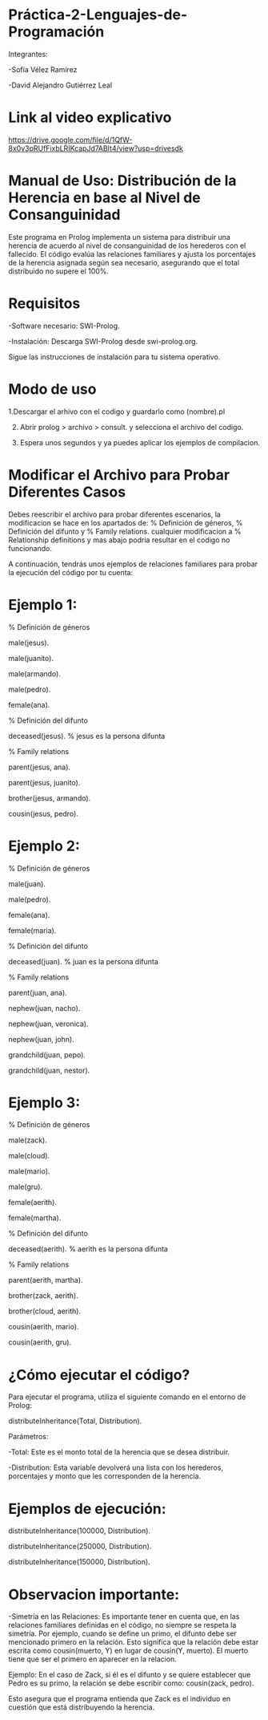 # Práctica-2-Lenguajes-de-Programación

Integrantes:

-Sofía Vélez Ramírez

-David Alejandro Gutiérrez Leal

# Link al video explicativo

https://drive.google.com/file/d/1QfW-8x0v3pRUfFixbLRIKcapJd7ABIt4/view?usp=drivesdk

# Manual de Uso: Distribución de la Herencia en base al Nivel de Consanguinidad

Este programa en Prolog implementa un sistema para distribuir una herencia de acuerdo al nivel de consanguinidad de los herederos con el fallecido. El código evalúa las relaciones familiares y ajusta los porcentajes de la herencia asignada según sea necesario, asegurando que el total distribuido no supere el 100%.

# Requisitos

-Software necesario: SWI-Prolog.

-Instalación: Descarga SWI-Prolog desde swi-prolog.org.

Sigue las instrucciones de instalación para tu sistema operativo.

# Modo de uso

1.Descargar el arhivo con el codigo y guardarlo como (nombre).pl

2. Abrir prolog > archivo > consult. y selecciona el archivo del codigo.
   
3. Espera unos segundos y ya puedes aplicar los ejemplos de compilacion.

# Modificar el Archivo para Probar Diferentes Casos

Debes reescribir el archivo para probar diferentes escenarios, la modificacion se hace en los apartados de: % Definición de géneros, % Definición del difunto y % Family relations. cualquier modificacion a % Relationship definitions y mas abajo podria resultar en el codigo no funcionando. 

A continuación, tendrás unos ejemplos de relaciones familiares para probar la ejecución del código por tu cuenta:

# Ejemplo 1:
% Definición de géneros 

male(jesus).

male(juanito).

male(armando).

male(pedro).

female(ana).

% Definición del difunto

deceased(jesus).  % jesus es la persona difunta

% Family relations 

parent(jesus, ana). 

parent(jesus, juanito).

brother(jesus, armando).

cousin(jesus, pedro).

# Ejemplo 2:
% Definición de géneros 

male(juan).

male(pedro).

female(ana).

female(maria).

% Definición del difunto

deceased(juan).  % juan es la persona difunta

% Family relations 

parent(juan, ana).

nephew(juan, nacho).

nephew(juan, veronica).

nephew(juan, john).

grandchild(juan, pepo).

grandchild(juan, nestor).

# Ejemplo 3:
% Definición de géneros 

male(zack).

male(cloud).

male(mario).

male(gru).

female(aerith).

female(martha).

% Definición del difunto

deceased(aerith).  % aerith es la persona difunta

% Family relations 

parent(aerith, martha).

brother(zack, aerith).

brother(cloud, aerith).

cousin(aerith, mario).

cousin(aerith, gru).

# ¿Cómo ejecutar el código?

Para ejecutar el programa, utiliza el siguiente comando en el entorno de Prolog:

distributeInheritance(Total, Distribution).

Parámetros:

-Total: Este es el monto total de la herencia que se desea distribuir.

-Distribution: Esta variable devolverá una lista con los herederos, porcentajes y monto que les corresponden de la herencia.

# Ejemplos de ejecución:

distributeInheritance(100000, Distribution).

distributeInheritance(250000, Distribution).

distributeInheritance(150000, Distribution).

# Observacion importante: 

-Simetría en las Relaciones: Es importante tener en cuenta que, en las relaciones familiares definidas en el código, no siempre se respeta la simetría. Por ejemplo, cuando se define un primo, el difunto debe ser mencionado primero en la relación. Esto significa que la relación debe estar escrita como cousin(muerto, Y) en lugar de cousin(Y, muerto). El muerto tiene que ser el primero en aparecer en la relacion.


Ejemplo: En el caso de Zack, si él es el difunto y se quiere establecer que Pedro es su primo, la relación se debe escribir como: cousin(zack, pedro).


Esto asegura que el programa entienda que Zack es el individuo en cuestión que está distribuyendo la herencia.





